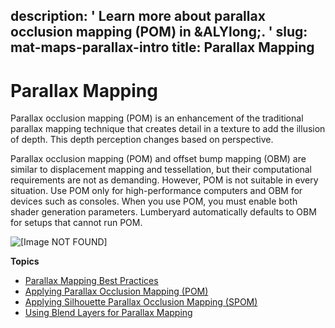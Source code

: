 description: ' Learn more about parallax occlusion mapping (POM) in &ALYlong;. '
slug: mat-maps-parallax-intro
title: Parallax Mapping
---
# Parallax Mapping<a name="mat-maps-parallax-intro"></a>

Parallax occlusion mapping \(POM\) is an enhancement of the traditional parallax mapping technique that creates detail in a texture to add the illusion of depth\. This depth perception changes based on perspective\.

Parallax occlusion mapping \(POM\) and offset bump mapping \(OBM\) are similar to displacement mapping and tessellation, but their computational requirements are not as demanding\. However, POM is not suitable in every situation\. Use POM only for high\-performance computers and OBM for devices such as consoles\. When you use POM, you must enable both shader generation parameters\. Lumberyard automatically defaults to OBM for setups that cannot run POM\.

![\[Image NOT FOUND\]](/images/shared-parallax-example.gif)

**Topics**
+ [Parallax Mapping Best Practices](mat-maps-parallax-best-practices.md)
+ [Applying Parallax Occlusion Mapping \(POM\)](mat-maps-parallax-pom.md)
+ [Applying Silhouette Parallax Occlusion Mapping \(SPOM\)](mat-maps-parallax-spom.md)
+ [Using Blend Layers for Parallax Mapping](mat-maps-parallax-blending.md)